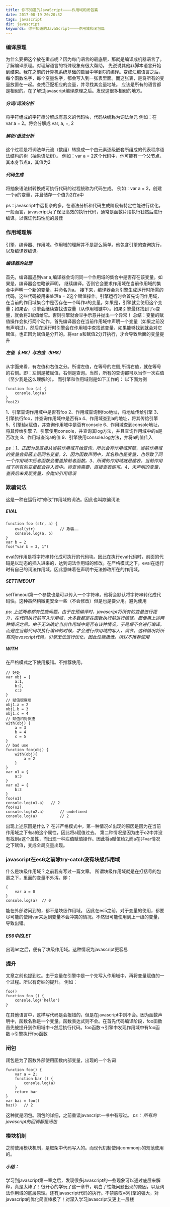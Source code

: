 ```yaml
---
title: 你不知道的JavaScript————作用域和闭包篇
date: 2017-08-19 20:20:32
tags: javascript
dir: javascript
keywords: 你不知道的JavaScript————作用域和闭包篇
---
```

### 编译原理
为什么要把这个放在重点呢？因为每门语言的最底层，那就是编译成机器语言了。了解编译原理。对理解语言的特殊现象有很大帮助。
先说说其他非脚本语言开始到结束。我在之前的计算机系统基础的篇目中学到C的编译。变成汇编语言之后，每个函数名字，每个变量名字，都会写入到一张表里面。而这张表，是将所有的变量放置在一起。查找匹配相应的变量，并寻找其变量地址。
应该是所有的语言都是相似的。在了解过javascript编译原理之后。发现这很多相似的地方。

##### 分词/词法分析
将字符组成的字符串分解成有意义的代码块，代码块统称为词法单元
例如：在 var a = 2。将会分解成 var, a, =, 2

##### 解析/语法分析
这个过程是将词法单元流（数组）转换成一个由元素逐级嵌套所组成的代表程序语法结构的树（抽象语法树）。
例如：var a = 2这个代码中，他可能有一个父节点，其本身节点a，其值为2

##### 代码生成
将抽象语法树转换成可执行代码的过程统称为代码生成。
例如：var a = 2，创建一个a的变量，并且储存一个值为2在a中

ps：javascript中远复杂的多，在语法分析和代码生成阶段有特定性能进行优化。一般而言，javascript为了保证高效的执行代码，通常是函数片段执行钱然后进行编译。以保证代码性能的最佳

### 作用域理解
引擎、编译器、作用域。作用域的理解并不是那么简单。他包含引擎的查询执行，以及编译器编译。

##### 编译器的处理
首先，编译器遇到var a,编译器会询问同一个作用域的集合中是否存在该变量。如果是，编译器会忽略该声明， 继续编译。否则它会要求作用域在当前作用域的集合中声明一个新的变量，并命名为a。
接下来，编译器会为引擎生成运行时所需的代码，这些代码被用来处理a = 2这个赋值操作。引擎运行时会首先询问作用域，在当前的作用域集合中是否存在一个叫作a的变量。如果是，引擎就会使用这个变量；如果否，引擎会继续查找该变量（从作用域链中）。如果引擎最终找到了a变量，就会将2赋值给它。否则引擎就会举手示意并抛出一个异常！
总结：变量的赋值操作会执行两个动作，首先编译器会在当前作用域中声明一个变量（如果之前没有声明过），然后在运行时引擎会在作用域中查找该变量，如果能够找到就会对它赋值。也正因为赋值是分开的。将var a和赋值2分开执行，才会导致后面的变量提升

##### 左值（LHS）与右值（RHS）
从字面来看，有左值和右值之分。所谓左值，在等号的左侧;所谓右值，就在等号的右侧。即：左侧是被赋值，右侧是查询。当然，所有的查询都可以当作一次右值（至少我是这么理解的）。
而引擎和作用域则是如下工作的：
以下面为例
```
function foo (a) {
	console.log(a)
}
foo(2)
```
1、引擎查询作用域中是否有foo
2、作用域查询到foo地址，将地址传给引擎
3、引擎执行foo，并查询作用域中是否有a
4、作用域查到a的地址，将其传给引擎
5、引擎给a赋值，并查询作用域中是否有console
6、作用域查到console地址，将其传给引擎
7、引擎使用console，并查询其log方法，并且查询作用域中的a是否改变
8、作用域查询a的值
9、引擎使用console.log方法，并将a的值传入

_ps：1、正因为是直接从当前作用域开始查询，所以会有作用域屏蔽，当前作用域的变量会屏蔽上层同名变量。2、因为函数声明中，其名称也是变量，也导致了同一个作用域中后者函数会覆盖掉前者函数。3、所谓的作用域就是建表，当前作用域下所有的变量都会存入表中。待查询需要，直接查表即可。4、未声明的变量，查表后未发现变量，会抛出引用错误_
### 欺骗词法
这是一种在运行时“修改”作用域的词法。因此也叫欺骗词法

##### EVAL
```
function foo (str, a) {
	eval(str)			// 欺骗……
	console.log(a, b)
}
var b = 2
foo("var b = 3, 1")
```
eval的作用是将字符串转化成可执行的代码块。因此在执行eval代码时，前面的代码是以动态的插入进来的，达到词法作用域的修改。在严格模式之下，eval在运行时有自己的词法作用域，因此意味着在声明中无法修改所在的作用域。

##### SETTIMEOUT
setTimeout第一个参数也是可以传入一个字符串。他将会默认将字符串转化成代码快。这种虽然稍微更安全一些（不会修改）但是也是要少用。避免使用

_ps: 上述两者都有性能问题。由于在预编译时，javascript将所有的变量进行提升，在代码执行前写入作用域，大多数都是在函数执行前进行编译。而使用上述两种情况之后。由于无法确定当前作用域中是否有该种情况，于是将不会进行编译。而是在当前代码块执行编译的时候，才会进行作用域的写入，调节。这种情况将所有的javascript代码，引擎无法进行优化，因此性能极低。所以不推荐使用_

##### WITH
在严格模式之下使用报错。不推荐使用。
```
// 好处
var obj = {
	a:1,
	b:2,
	c:3
}
// 赋值很麻烦
obj1.a = 2
obj1.b = 3
obj1.c = 4
// 赋值相对快捷
with(obj) {
	a = 3
	b = 4
	c = 5
}
// bad use
function foo(obj) {
	with(obj){
		a = 2
	}
}
var o1 = {
	a:3
}
var o2 = {
	b:3
}
foo(o1)
console.log(o1.a) 	// 2
foo(o2)
console.log(o2.a)		// undefined
console.log(a)			// 2
```
出现上述原因是什么？
在非严格模式中，第一种情况o1出现的原因是因为在当前作用域之下有a的这个属性，因此将a赋值过去。
第二种情况是因为由于o2中并没有找到a这个属性，而出现一种左值赋值操作。因此将a赋值给2,而a在非var情况之下赋值，变成全局变量出现。

### javascript在es6之前除try-catch没有块级作用域
什么是块级作用域？之前我有写过一篇文章。
所谓块级作用域就是在打括号的包裹之下，里面的变量不外泻。即：
```
{
	var a = 0
}
console.log(a)	// 0

```
能在外部访问到的，都不是块级作用域。
因此在es5之前，对于变量的使用，都要尽可能的使用var来达到变量不会冲突的情况。不然很可能使用到上一级的变量，导致出错。

##### ES6中的LET
出现let之后，便有了块级作用域。这种情况为javascript更容易

### 提升
文章之前也提到过。由于变量在引擎中是一个先写入作用域中，再将变量赋值的一个过程。所以有奇妙的提升。
例如：
```
foo()
function foo () {
	console.log('hello')
}
```
在其他语言中，这样写代码是会报错的，但是在javascript中则不会。因为函数声明中，函数名称是一个变量。函数表达式则不会。在首先代码编译阶段，foo函数首先被提升到作用域中->然后执行代码。foo函数->引擎中发现作用域中有foo函数->引擎执行foo函数
### 闭包
闭包是为了函数外部使用函数内部变量，出现的一个名词
```
function foo() {
	var a = 2;
	function bar () {
		console.log(a)
	}
	return bar
}
var baz = foo()
baz()	// 2
```
这种就是闭包。闭包的详细，之前重读javascript一书中有写过。
_ps： 所有的javascript的回调都是闭包_
### 模块机制
之前使用模块机制，是框架中代码写入的。而现代机制使用commonjs的规范使用的。

##### 小结：
学习到javascript第一章之后，发现很多javascript的一些现象可以通过底层来解释，真是太棒了！很开心的学玩了这一章节，明白了性能问题出现的原因，以及词法作用域的底层原理。还有javascript代码的执行。不禁感叹v8引擎的强大，对javascript的优化简直棒极了！对深入学习javascript又更上一层楼